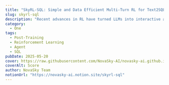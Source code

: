 ```yaml
---
title: "SkyRL-SQL: Simple and Data Efficient Multi-Turn RL for Text2SQL"
slug: skyrl-sql
description: "Recent advances in RL have turned LLMs into interactive agents capable of reasoning, exploring, and executing actions. While tasks like math, web search, kernel code generation have seen progress, database interaction remains under-explored. We are excited to release SkyRL-SQL, a simple and data-efficient multi-turn RL training pipeline for text-to-SQL task. Using just 653 training samples, our trained model SkyRL-SQL-7B can improve accuracy by up to 8.7% compared to the base model, outperforming GPT-4o, o4-mini, and open-source SFT model trained on 2.5 million samples."
category:
  - One
tags:
  - Post-Training
  - Reinforcement Learning
  - Agent
  - SQL
pubDate: 2025-05-20
cover: https://raw.githubusercontent.com/NovaSky-AI/novasky-ai.github.io/main/assets/images/skyrl-sql/score.png
coverAlt: Score
author: NovaSky Team
notionUrl: "https://novasky-ai.notion.site/skyrl-sql"
---
```

